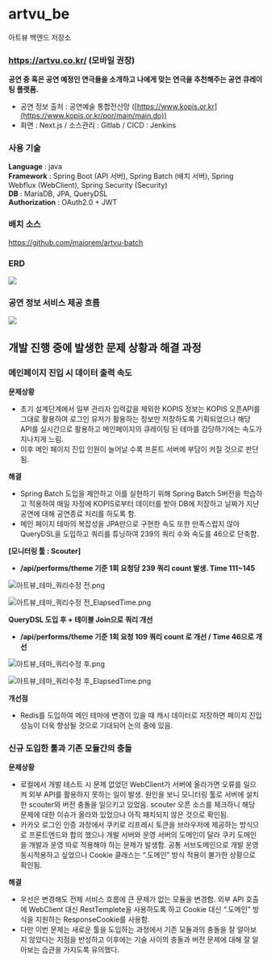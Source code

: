 # artvu_be
 아트뷰 백엔드 저장소

### https://artvu.co.kr/ (모바일 권장)

**공연 중 혹은 공연 예정인 연극들을 소개하고 나에게 맞는 연극을 추천해주는 공연 큐레이팅 플랫폼.** 

- 공연 정보 출처 : 공연예술 통합전산망 ([https://www.kopis.or.kr](https://www.kopis.or.kr/por/main/main.do))
- 화면 : Next.js / 소스관리 : Gitlab / CICD : Jenkins

### 사용 기술
**Language** : java        
**Framework** : Spring Boot (API 서버), Spring Batch (배치 서버), Spring Webflux (WebClient), Spring Security (Security)        
**DB** : MariaDB, JPA, QueryDSL          
**Authorization** : OAuth2.0 + JWT         

### 배치 소스
https://github.com/maiorem/artvu-batch

### ERD
<img src="https://img1.daumcdn.net/thumb/R1280x0/?scode=mtistory2&fname=https%3A%2F%2Fblog.kakaocdn.net%2Fdn%2FplWpN%2FbtsIhR0OHZ3%2Fws9VVrkYJ2sXy6t6sJ9jF0%2Fimg.png" />

### 공연 정보 서비스 제공 흐름
<img src="https://img1.daumcdn.net/thumb/R1280x0/?scode=mtistory2&fname=https%3A%2F%2Fblog.kakaocdn.net%2Fdn%2FY6jLg%2FbtsIg7wyUqF%2F5RbnSvaMGxAoKzTomH6iBK%2Fimg.png" />

## 개발 진행 중에 발생한 문제 상황과 해결 과정

### 메인페이지 진입 시 데이터 출력 속도

**문제상황**

- 초기 설계단계에서 일부 관리자 입력값을 제외한 KOPIS 정보는 KOPIS 오픈API를 그대로 활용하여 로그인 유저가 활용하는 정보만 저장하도록 기획되었으나 해당 API를 실시간으로 활용하고 메인페이지의 큐레이팅 된 테마를 감당하기에는 속도가 지나치게 느림.
- 이후 메인 페이지 진입 인원이 늘어날 수록 프론트 서버에 부담이 커질 것으로 판단됨.

**해결**

- Spring Batch 도입을 제안하고 이를 실현하기 위해 Spring Batch 5버전을 학습하고 적용하여 매일 자정에 KOPIS로부터 데이터를 받아 DB에 저장하고 날짜가 지난 공연에 대해 공연종료 처리를 하도록 함.
- 메인 페이지 테마의 복잡성을 JPA만으로 구현한 속도 또한 만족스럽지 않아 QueryDSL을 도입하고 쿼리를 튜닝하여 239의 쿼리 수와 속도를 46으로 단축함.

**[모니터링 툴 : Scouter]**          

- **/api/performs/theme 기준 1회 요청당 239 쿼리 count 발생. Time 111~145**        

![아트뷰_테마_쿼리수정 전.png](https://img1.daumcdn.net/thumb/R1280x0/?scode=mtistory2&fname=https%3A%2F%2Fblog.kakaocdn.net%2Fdn%2FcJhNnb%2FbtsIiwu1zGB%2Fg0vQGyaCJc08mCB2KWONGk%2Fimg.png)

![아트뷰_테마_쿼리수정 전_ElapsedTime.png](https://img1.daumcdn.net/thumb/R1280x0/?scode=mtistory2&fname=https%3A%2F%2Fblog.kakaocdn.net%2Fdn%2FrxqNk%2FbtsIjdPmCB3%2F7QoUO8dQIrz4ZoGK5oPJfk%2Fimg.png)

**QueryDSL 도입 후 + 테이블 Join으로 쿼리 개선**     

- **/api/performs/theme 기준 1회 요청 109 쿼리 count 로 개선 / Time 46으로 개선**

![아트뷰_테마_쿼리수정 후.png](https://img1.daumcdn.net/thumb/R1280x0/?scode=mtistory2&fname=https%3A%2F%2Fblog.kakaocdn.net%2Fdn%2FbCmdLV%2FbtsIg2oGCUn%2Fq6mqhEe3rnQTy3BZGKYKj1%2Fimg.png)

![아트뷰_테마_쿼리수정 후_ElapsedTime.png](https://img1.daumcdn.net/thumb/R1280x0/?scode=mtistory2&fname=https%3A%2F%2Fblog.kakaocdn.net%2Fdn%2F4MrYx%2FbtsIg0RU2Db%2FTGunAZD20WkR0Qyi9hcLt1%2Fimg.png)

**개선점**

- Redis를 도입하여 메인 테마에 변경이 있을 때 캐시 데이터로 저장하면 페이지 진입 성능이 더욱 향상될 것으로 기대되어 논의 중에 있음.

### 신규 도입한 툴과 기존 모듈간의 충돌

**문제상황**

- 로컬에서 개발 테스트 시 문제 없었던 WebClient가 서버에 올라가면 오류를 일으켜 외부 API를 활용하지 못하는 일이 발생. 원인을 보니 모니터링 툴로 서버에 설치한 scouter와 버전 충돌을 일으키고 있었음. scouter 오픈 소스를 체크하니 해당 문제에 대한 이슈가 올라와 있었으나 아직 패치되지 않은 것으로 확인됨.
- 카카오 로그인 인증 과정에서 쿠키로 리프레시 토큰을 브라우저에 제공하는 방식으로 프론트엔드와 합의 했으나 개발 서버와 운영 서버의 도메인이 달라 쿠키 도메인을 개발과 운영 따로 적용해야 하는 문제가 발생함. 공통 서브도메인으로 개발 운영 동시적용하고 싶었으나 Cookie 클래스는 “.도메인” 방식 적용이 불가한 상황으로 확인됨.

**해결**

- 우선은 변경해도 전체 서비스 흐름에 큰 문제가 없는 모듈을 변경함. 외부 API 호출에 WebClient 대신 RestTemplete을 사용하도록 하고 Cookie 대신 “.도메인” 방식을 지원하는 ResponseCookie를 사용함.
- 다만 이번 문제는 새로운 툴을 도입하는 과정에서 기존 모듈과의 충돌을 잘 알아보지 않았다는 지점을 반성하고 이후에는 기술 사이의 충돌과 버전 문제에 대해 잘 알아보는 습관을 가지도록 유의했다.

